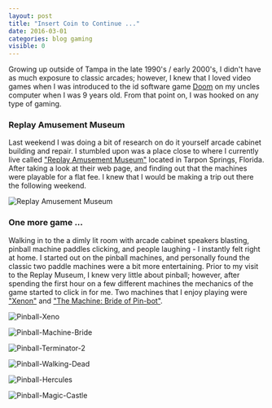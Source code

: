 ```yaml
---
layout: post
title: "Insert Coin to Continue ..."
date: 2016-03-01
categories: blog gaming
visible: 0
---
```

Growing up outside of Tampa in the late 1990's / early 2000's, I didn't have as much exposure to classic arcades; however, I knew that I loved video games when I was introduced to the id software game [Doom][Doom] on my uncles computer when I was 9 years old. From that point on, I was hooked on any type of gaming.

### Replay Amusement Museum ###
Last weekend I was doing a bit of research on do it yourself arcade cabinet building and repair. I stumbled upon was a place close to where I currently live called ["Replay Amusement Museum"][Replay] located in Tarpon Springs, Florida. After taking a look at their web page, and finding out that the machines were playable for a flat fee. I knew that I would be making a trip out there the following weekend.

![Replay Amusement Museum](http://i1055.photobucket.com/albums/s515/nkanedevn/Replay-Amusement-Museum-Machines-View_zpsuo3qpty1.jpg)

### One more game ... ###
Walking in to the a dimly lit room with arcade cabinet speakers blasting, pinball machine paddles clicking, and people laughing - I instantly felt right at home. I started out on the pinball machines, and personally found the classic two paddle machines were a bit more entertaining. Prior to my visit to the Replay Museum, I knew very little about pinball; however, after spending the first hour on a few different machines the mechanics of the game started to click in for me. Two machines that I enjoy playing were ["Xenon"][Xenon] and ["The Machine: Bride of Pin-bot"][Machine-Bride].

![Pinball-Xeno](http://i1055.photobucket.com/albums/s515/nkanedevn/Replay-Amusement-Museum-Xenon_zpsgycoa0cq.jpg)


![Pinball-Machine-Bride](http://i1055.photobucket.com/albums/s515/nkanedevn/Replay-Amusement-Museum-The-Machine-Bride_zpssaebx3ri.jpg)


![Pinball-Terminator-2](http://i1055.photobucket.com/albums/s515/nkanedevn/Replay-Amusement-Museum-Terminator-2_zpss7c3lfio.jpg)


![Pinball-Walking-Dead](http://i1055.photobucket.com/albums/s515/nkanedevn/Replay-Amusement-Museum-Walking-Dead-1_zpsy03hqrgs.jpg)


![Pinball-Hercules](http://i1055.photobucket.com/albums/s515/nkanedevn/Replay-Amusement-Museum-Hercules-1_zpsnbuqepbr.jpg)


![Pinball-Magic-Castle](http://i1055.photobucket.com/albums/s515/nkanedevn/Replay-Amusement-Museum-Magic-Castle_zpsl8hnnpvi.jpg)


[Doom]:             https://en.wikipedia.org/wiki/Doom_(1993_video_game)
[Machine-Bride]:    https://en.wikipedia.org/wiki/The_Machine:_Bride_of_Pin-Bot
[Replay]:           http://www.replaymuseum.org/
[Xenon]:            https://en.wikipedia.org/wiki/Xenon_(pinball)

